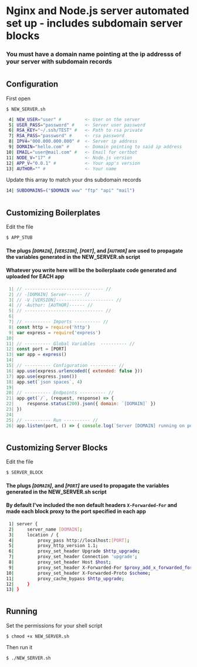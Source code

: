 # Nginx and Node.js server automated set up - includes subdomain server blocks

### You must have a domain name pointing at the ip addresss of your server with subdomain records

#
## Configuration
First open

```
$ NEW_SERVER.sh
```

```bash
 4| NEW_USER="user" #         <- User on the server
 5| USER_PASS="password" #    <- Server user password
 6| RSA_KEY="~/.ssh/TEST" #   <- Path to rsa private
 7| RSA_PASS="password" #     <- rsa password
 8| IPV4="000.000.000.000" #  <- Server ip address
 9| DOMAIN="hello.com" #      <- Domain pointing to said ip address
10| EMAIL="user@mail.com" #   <- Email for certbot
11| NODE_V="17" #             <- Node.js version
12| APP_V="0.0.1" #           <- Your app's version
13| AUTHOR="" #               <- Your name
```

 Update this array to match your dns subdomain records

```bash
14| SUBDOMAINS=("$DOMAIN www" "ftp" "api" "mail")
```
#
## Customizing Boilerplates
Edit the file
```
$ APP_STUB
```
#### The plugs ***[`DOMAIN`]***, ***[`VERSION`]***, ***[`PORT`]***, and ***[`AUTHOR`]*** are used to propagate the variables generated in the NEW_SERVER.sh script
#### Whatever you write here will be the boilerplaate code generated and uploaded for EACH app
```javascript
 1| // ------------------------------ //
 2| // -[DOMAIN] Server------ //
 3| // -V [VERSION]---------------------- //
 4| // -Author: [AUTHOR]------ //
 5| // ------------------------------ //
 6| 
 7| // ---------- Imports ---------- //
 8| const http = require('http')
 9| var express = require('express')
10| 
11| // ---------- Global Variables  ---------- //
12| const port = [PORT]
13| var app = express()
14| 
15| // ---------- Configuration ---------- //
16| app.use(express.urlencoded({ extended: false }))
17| app.use(express.json())
18| app.set(`json spaces`, 4)
19| 
20| // ---------- Endpoints ---------- //
21| app.get(`/`, (request, response) => {
22|     response.status(200).json({ domain: `[DOMAIN]` })
23| })
24| 
25| // ---------- Run ---------- //
26| app.listen(port, () => { console.log(`Server [DOMAIN] running on port ${port}`) })

```
#
## Customizing Server Blocks
Edit the file
```
$ SERVER_BLOCK
```
#### The plugs ***[`DOMAIN`]***, and ***[`PORT`]*** are used to propagate the variables generated in the NEW_SERVER.sh script
#### By default I've included the non default headers `X-Forwarded-For` and made each block proxy to the port specified in each app
```bash
 1| server {
 2|     server_name [DOMAIN];
 3|     location / {
 4|         proxy_pass http://localhost:[PORT];
 5|         proxy_http_version 1.1;
 6|         proxy_set_header Upgrade $http_upgrade;
 7|         proxy_set_header Connection 'upgrade';
 8|         proxy_set_header Host $host;
 9|         proxy_set_header X-Forwarded-For $proxy_add_x_forwarded_for;
10|         proxy_set_header X-Forwarded-Proto $scheme;
11|         proxy_cache_bypass $http_upgrade;
12|     }
13| }
```
#
## Running
Set the permissions for your shell script
```
$ chmod +x NEW_SERVER.sh
```
Then run it
```
$ ./NEW_SERVER.sh
```
